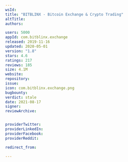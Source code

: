 ```yaml
---
wsId: 
title: "BITBLINX - Bitcoin Exchange & Crypto Trading"
altTitle: 
authors:

users: 5000
appId: com.bitblinx.exchange
released: 2019-11-16
updated: 2020-05-01
version: "1.8"
stars: 4.6
ratings: 217
reviews: 185
size: 4.1M
website: 
repository: 
issue: 
icon: com.bitblinx.exchange.png
bugbounty: 
verdict: stale
date: 2021-08-17
signer: 
reviewArchive:


providerTwitter: 
providerLinkedIn: 
providerFacebook: 
providerReddit: 

redirect_from:

---
```



